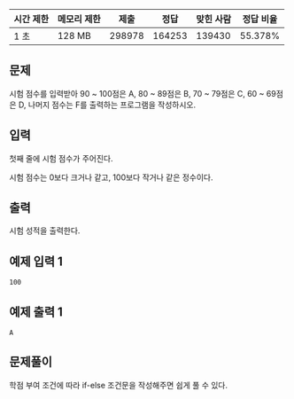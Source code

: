 | 시간 제한 | 메모리 제한 | 제출 | 정답 | 맞힌 사람 | 정답 비율 |
| --- | --- | --- | --- | --- | --- |
| 1 초 | 128 MB | 298978 | 164253 | 139430 | 55.378% |

## 문제

시험 점수를 입력받아 90 ~ 100점은 A, 80 ~ 89점은 B, 70 ~ 79점은 C, 60 ~ 69점은 D, 나머지 점수는 F를 출력하는 프로그램을 작성하시오.

## 입력

첫째 줄에 시험 점수가 주어진다. 

시험 점수는 0보다 크거나 같고, 100보다 작거나 같은 정수이다.

## 출력

시험 성적을 출력한다.

## 예제 입력 1

```
100
```

## 예제 출력 1

```
A
```

## 문제풀이

학점 부여 조건에 따라 if-else 조건문을 작성해주면 쉽게 풀 수 있다.